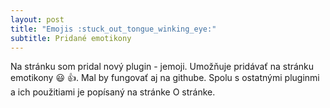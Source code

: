 ```yaml
---
layout: post
title: "Emojis :stuck_out_tongue_winking_eye:"
subtitle: Pridané emotikony
---
```

Na stránku som pridal nový plugin - jemoji. Umožňuje pridávať na stránku emotikony :smiley: :+1:. Mal by fungovať aj na githube. Spolu s ostatnými pluginmi a ich použitiami je popísaný na stránke O stránke.